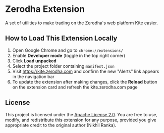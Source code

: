 # Zerodha Extension

A set of utilities to make trading on the Zerodha's web platform Kite easier.

## How to Load This Extension Locally

1. Open Google Chrome and go to `chrome://extensions/`
2. Enable **Developer mode** (toggle in the top right corner)
3. Click **Load unpacked**
4. Select the project folder containing `manifest.json`
5. Visit https://kite.zerodha.com and confirm the new "Alerts" link appears in the navigation bar
6. To update the extension after making changes, click the **Reload** button on the extension card and refresh the kite.zerodha.com page

## License

This project is licensed under the [Apache License 2.0](LICENSE). You are free to use, modify, and redistribute this extension for any purpose, provided you give appropriate credit to the original author (Nikhil Ranka).
